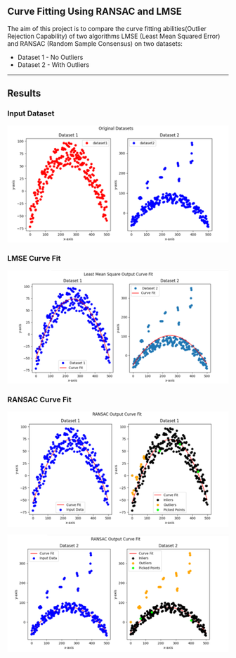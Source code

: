 ## Curve Fitting Using RANSAC and LMSE
The aim of this project is to compare the curve fitting 
abilities(Outlier Rejection Capability) of two algorithms 
LMSE (Least Mean Squared Error) and RANSAC (Random Sample 
Consensus) on two datasets:
- Dataset 1 - No Outliers 
- Dataset 2 - With Outliers

---
## Results

### Input Dataset
![Input](output/input.PNG)

### LMSE Curve Fit
![LMSE](output/LMSE.PNG)

### RANSAC Curve Fit
![Data 1](output/ransac_1.PNG)

![Data 2](output/ransac_2.PNG)

